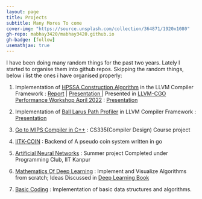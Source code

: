 ```yaml
---
layout: page
title: Projects
subtitle: Many Mores To come
cover-img: "https://source.unsplash.com/collection/364871/1920x1080"
gh-repo: mabhay3420/mabhay3420.github.io
gh-badge: [follow]
usemathjax: true
---
```


I have been doing many random things for the past two years.
Lately I started to organise them into github repos. Skipping the
random things, below i list the ones i have organised properly:

1. Implementation of [HPSSA
Construction Algorithm](https://dl.acm.org/doi/10.1145/3078659.3078660) in
the LLVM Compiler
Framework : <a href="../FILES/HPSSA_REPORT.pdf" target="_blank">Report</a> | <a href="../FILES/HPSSA_PPT.pdf" target="_blank"> Presentation </a> | Presented in [LLVM-CGO Performance Workshop April 2022](https://llvm.org/devmtg/2022-04-03/#hot-path) : <a href="../FILES/HPSSA_LLVM_CGO.pdf" target="_blank">Presentation</a>

2. Implementation of [Ball Larus Path Profiler](https://dl.acm.org/doi/10.5555/243846.243857) in LLVM Compiler Framework : <a href="" target="_blank">Presentation</a>

3. [Go to MIPS Compiler in C++](https://github.com/gagan-aryan/Group_11_CS335_Project) : CS335(Compiler Design) Course project

4. [IITK-COIN](https://github.com/mabhay3420/iitk-coin) : Backend of A pseudo coin system written in go

5. [Artificial Neural Networks](https://github.com/mabhay3420/Deep-learning-Projects/tree/master/Introduction_2_ANN) : Summer project Completed under Programming Club, IIT Kanpur

6. [Mathematics Of Deep Learning](https://github.com/mabhay3420/Deep-learning-Projects/tree/master/Mathematics_of_dl) : Implement and Visualize Algorithms from scratch; Ideas Discussed in [Deep Learning Book](https://www.deeplearningbook.org/)

7. [Basic Coding](https://github.com/mabhay3420/coding-basics) : Implementation of basic data structures and algorithms.


